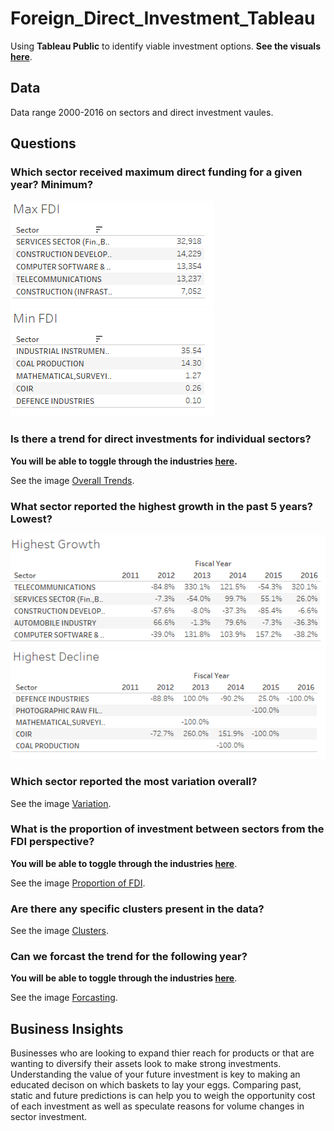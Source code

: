 # Foreign_Direct_Investment_Tableau
Using **Tableau Public** to identify viable investment options. **See the visuals [here](https://public.tableau.com/views/FDIDATA_16102557873300/Dashboard1?:language=en&:display_count=y&publish=yes&:origin=viz_share_link)**.

## Data
Data range 2000-2016 on sectors and direct investment vaules.

## Questions
### Which sector received maximum direct funding for a given year? Minimum?

 ![](FDI%20Images/Max%20FDI.png)           ![](FDI%20Images/Min%20FDI.png)
 
### Is there a trend for direct investments for individual sectors?
**You will be able to toggle through the industries [here](https://public.tableau.com/views/FDIDATA_16102557873300/Dashboard1?:language=en&:display_count=y&publish=yes&:origin=viz_share_link).**

See the image [Overall Trends](FDI%20Images/Overall%20Trends.png). 

### What sector reported the highest growth in the past 5 years? Lowest?

 ![](FDI%20Images/Highest%20Growth.png)  ![](FDI%20Images/Highest%20Decline.png)
 
### Which sector reported the most variation overall?

See the image [Variation](FDI%20Images/Variation.png). 

### What is the proportion of investment between sectors from the FDI perspective?
**You will be able to toggle through the industries [here](https://public.tableau.com/views/FDIDATA_16102557873300/Dashboard1?:language=en&:display_count=y&publish=yes&:origin=viz_share_link)**.

See the image [Proportion of FDI](FDI%20Images/Proportion%20of%20FDI.png).

### Are there any specific clusters present in the data?

See the image [Clusters](FDI%20Images/Clusters.png).

### Can we forcast the trend for the following year?
**You will be able to toggle through the industries [here](https://public.tableau.com/views/FDIDATA_16102557873300/Dashboard1?:language=en&:display_count=y&publish=yes&:origin=viz_share_link)**.

See the image [Forcasting](FDI%20Images/Forcasting.png).

## Business Insights

Businesses who are looking to expand thier reach for products or that are wanting to diversify their assets look to make strong investments. Understanding the value of your future investment is key to making an educated decison on which baskets to lay your eggs. Comparing past, static and future predictions is can help you to weigh the opportunity cost of each investment as well as speculate reasons for volume changes in sector investment.   

